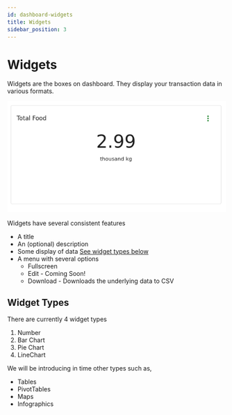 ```yaml
---
id: dashboard-widgets
title: Widgets
sidebar_position: 3
---
```


# Widgets

Widgets are the boxes on dashboard. They display your transaction data in various formats.

![A Single Widget](single-widget.png)

Widgets have several consistent features

* A title
* An (optional) description
* Some display of data [See widget types below](#widget-types)
* A menu with several options
    * Fullscreen
    * Edit - Coming Soon!
    * Download - Downloads the underlying data to CSV

## Widget Types

There are currently 4 widget types

1. Number
2. Bar Chart
3. Pie Chart
4. LineChart

We will be introducing in time other types such as,
* Tables
* PivotTables
* Maps
* Infographics